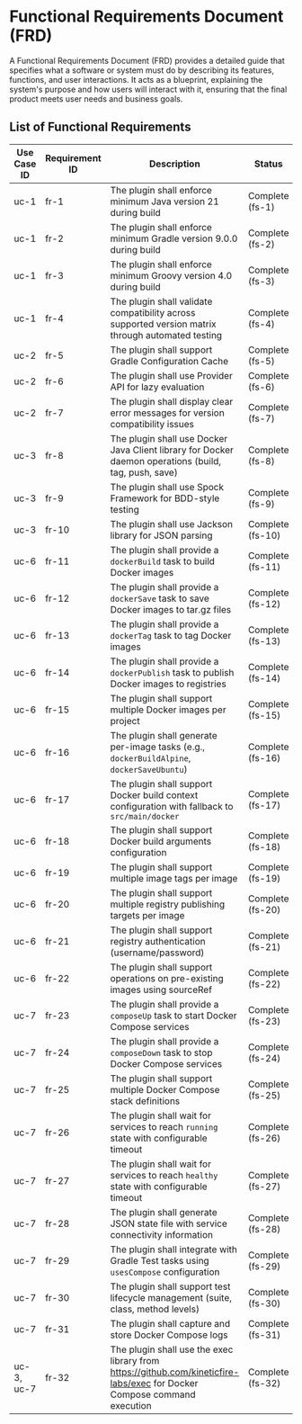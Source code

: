 # Functional Requirements Document (FRD)

A Functional Requirements Document (FRD) provides a detailed guide that specifies what a software or system must do by 
describing its features, functions, and user interactions. It acts as a blueprint, explaining the system's purpose and 
how users will interact with it, ensuring that the final product meets user needs and business goals.

## List of Functional Requirements

| Use Case ID | Requirement ID | Description                                                                                                              | Status |
|-------------|----------------|--------------------------------------------------------------------------------------------------------------------------|--------|
| uc-1        | fr-1           | The plugin shall enforce minimum Java version 21 during build                                                            | Complete (fs-1) |
| uc-1        | fr-2           | The plugin shall enforce minimum Gradle version 9.0.0 during build                                                       | Complete (fs-2) |
| uc-1        | fr-3           | The plugin shall enforce minimum Groovy version 4.0 during build                                                         | Complete (fs-3) |
| uc-1        | fr-4           | The plugin shall validate compatibility across supported version matrix through automated testing                        | Complete (fs-4) |
| uc-2        | fr-5           | The plugin shall support Gradle Configuration Cache                                                                      | Complete (fs-5) |
| uc-2        | fr-6           | The plugin shall use Provider API for lazy evaluation                                                                    | Complete (fs-6) |
| uc-2        | fr-7           | The plugin shall display clear error messages for version compatibility issues                                           | Complete (fs-7) |
| uc-3        | fr-8           | The plugin shall use Docker Java Client library for Docker daemon operations (build, tag, push, save)                    | Complete (fs-8) |
| uc-3        | fr-9           | The plugin shall use Spock Framework for BDD-style testing                                                               | Complete (fs-9) |
| uc-3        | fr-10          | The plugin shall use Jackson library for JSON parsing                                                                    | Complete (fs-10) |
| uc-6        | fr-11          | The plugin shall provide a `dockerBuild` task to build Docker images                                                     | Complete (fs-11) |
| uc-6        | fr-12          | The plugin shall provide a `dockerSave` task to save Docker images to tar.gz files                                       | Complete (fs-12) |
| uc-6        | fr-13          | The plugin shall provide a `dockerTag` task to tag Docker images                                                         | Complete (fs-13) |
| uc-6        | fr-14          | The plugin shall provide a `dockerPublish` task to publish Docker images to registries                                   | Complete (fs-14) |
| uc-6        | fr-15          | The plugin shall support multiple Docker images per project                                                              | Complete (fs-15) |
| uc-6        | fr-16          | The plugin shall generate per-image tasks (e.g., `dockerBuildAlpine`, `dockerSaveUbuntu`)                                | Complete (fs-16) |
| uc-6        | fr-17          | The plugin shall support Docker build context configuration with fallback to `src/main/docker`                           | Complete (fs-17) |
| uc-6        | fr-18          | The plugin shall support Docker build arguments configuration                                                            | Complete (fs-18) |
| uc-6        | fr-19          | The plugin shall support multiple image tags per image                                                                   | Complete (fs-19) |
| uc-6        | fr-20          | The plugin shall support multiple registry publishing targets per image                                                  | Complete (fs-20) |
| uc-6        | fr-21          | The plugin shall support registry authentication (username/password)                                                     | Complete (fs-21) |
| uc-6        | fr-22          | The plugin shall support operations on pre-existing images using sourceRef                                               | Complete (fs-22) |
| uc-7        | fr-23          | The plugin shall provide a `composeUp` task to start Docker Compose services                                             | Complete (fs-23) |
| uc-7        | fr-24          | The plugin shall provide a `composeDown` task to stop Docker Compose services                                            | Complete (fs-24) |
| uc-7        | fr-25          | The plugin shall support multiple Docker Compose stack definitions                                                       | Complete (fs-25) |
| uc-7        | fr-26          | The plugin shall wait for services to reach `running` state with configurable timeout                                    | Complete (fs-26) |
| uc-7        | fr-27          | The plugin shall wait for services to reach `healthy` state with configurable timeout                                    | Complete (fs-27) |
| uc-7        | fr-28          | The plugin shall generate JSON state file with service connectivity information                                          | Complete (fs-28) |
| uc-7        | fr-29          | The plugin shall integrate with Gradle Test tasks using `usesCompose` configuration                                      | Complete (fs-29) |
| uc-7        | fr-30          | The plugin shall support test lifecycle management (suite, class, method levels)                                         | Complete (fs-30) |
| uc-7        | fr-31          | The plugin shall capture and store Docker Compose logs                                                                   | Complete (fs-31) |
| uc-3, uc-7  | fr-32          | The plugin shall use the exec library from https://github.com/kineticfire-labs/exec for Docker Compose command execution | Complete (fs-32) |


